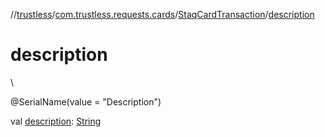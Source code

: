 //[trustless](../../../index.md)/[com.trustless.requests.cards](../index.md)/[StaqCardTransaction](index.md)/[description](description.md)

# description

\

@SerialName(value = &quot;Description&quot;)

val [description](description.md): [String](https://kotlinlang.org/api/latest/jvm/stdlib/kotlin/-string/index.html)
